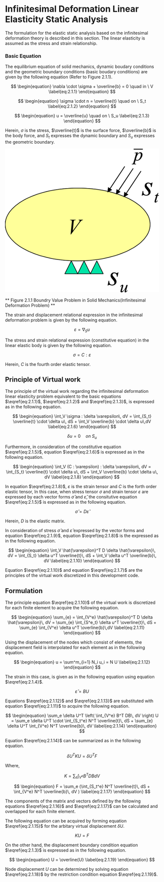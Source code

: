 <script type="text/x-mathjax-config">
MathJax.Hub.Config({
  tex2jax: {
    inlineMath: [['$','$'], ['\\(','\\)']],
    processEscapes: true
  },
  TeX: {
    equationNumbers: {
      autoNumber: "AMS"
    }
  },
  CommonHTML: { matchFontHeight: true },
  displayAlign: "center"
});
</script>
<script async src="https://cdn.mathjax.org/mathjax/latest/MathJax.js?config=TeX-AMS_CHTML"></script>

# Infinitesimal Deformation Linear Elasticity Static Analysis

The formulation for the elastic static analysis based on the infinitesimal deformation theory is described in this section. The linear elasticity is assumed as the stress and strain relationship.

### Basic Equation

The equilibrium equation of solid mechanics, dynamic boudary conditions and the geometric boundary conditions (basic boudary conditions) are given by the following equation (Refer to Figure 2.1.1).

$$
\begin{equation}
\nabla \cdot \sigma + \overline{b} = 0 \quad in \ V
\label{eq:2.1.1}
\end{equation}
$$

$$
\begin{equation}
\sigma \cdot n = \overline{t} \quad on \ S_t
\label{eq:2.1.2} 
\end{equation}
$$

$$
\begin{equation}
u = \overline{u} \quad on \ S_u
\label{eq:2.1.3}
\end{equation}
$$

Herein, $\sigma$ is the stress, $\overline{t}$ is the surface force, $\overline{b}$ is the body force, and $S_t$ expresses the dynamic boundary and $S_u$ expresses the geometric boundary.

![Figure 2.1.1 Boundry Value Problem in Solid Mechanics(Infinitesimal Deformation Problem)](media/image01_01.png)

** Figure 2.1.1 Boundry Value Problem in Solid Mechanics(Infinitesimal Deformation Problem) **

The strain and displacement relational expression in the infinitesimal deformation problem is given by the following equation.

$$
\begin{equation}
\varepsilon = \nabla_S u
\label{eq:2.1.4}
\end{equation}
$$

The stress and strain relational expression (constitutive equation) in the linear elastic body is given by the following equation.

$$
\begin{equation}
\sigma = C : \varepsilon
\label{eq:2.1.5}
\end{equation}
$$

Herein, $C$ is the fourth order elastic tensor.

## Principle of Virtual work

The principle of the virtual work regarding the infinitesimal deformation linear elasticity problem equivalent to the basic equations $\eqref{eq:2.1.1}$, $\eqref{eq:2.1.2}$ and $\eqref{eq:2.1.3}$, is expressed as in the following equation.

$$
\begin{equation}
\int_V \sigma : \delta \varepsilon\, dV = \int_{S_t} \overline{t} \cdot \delta u\, dS + \int_V \overline{b} \cdot \delta u\,dV
\label{eq:2.1.6}
\end{equation}
$$

$$
\begin{equation}
\delta u = 0 \quad on \ S_u
\label{eq:2.1.7}
\end{equation}
$$

Furthermore, in consideration of the constitutive equation $\eqref{eq:2.1.5}$, equation $\eqref{eq:2.1.6}$ is expressed as in the following equation.

$$
\begin{equation}
\int_V (C : \varepsilon) : \delta \varepsilon\, dV = \int_{S_t} \overline{t} \cdot \delta u\, dS + \int_V \overline{b} \cdot \delta u\, dV
\label{eq:2.1.8}
\end{equation}
$$

In equation $\eqref{eq:2.1.8}$, $\varepsilon$ is the strain tensor and $C$ is the forth order elastic tensor, In this case, when stress tensor $\sigma$ and strain tensor $\varepsilon$ are expressed by each vector forms $\hat{\sigma}$ and $\hat{\varepsilon}$, the consitutive equation $\eqref{eq:2.1.5}$ is expressed as in the following equation.

$$
\begin{equation}
\hat{\sigma} = D \hat{\varepsilon}
\label{eq:2.1.9}
\end{equation}
$$

Herein, $D$ is the elastic matrix.

In consideration of stress $\hat{\sigma}$ and $\hat{\varepsilon}$ expressed by the vector forms and equation $\eqref{eq:2.1.9}$, equation $\eqref{eq:2.1.8}$ is the expressed as in the following equation.

$$
\begin{equation}
\int_V \hat{\varepsilon}^T D \delta \hat{\varepsilon}\, dV = \int_{S_t}
\delta u^T \overline{t}\, dS + \int_V \delta u^T \overline{b}\, dV
\label{eq:2.1.10}
\end{equation}
$$

Equation $\eqref{eq:2.1.10}$ and equation $\eqref{eq:2.1.7}$ are the principles of the virtual work discretized in this development code.

## Formulation

The principle equation $\eqref{eq:2.1.10}$ of the virtual work is discretized for each finite element to acquire the following equation.

$$
\begin{equation}
\sum_{e} = \int_{V^e} \hat{\varepsilon}^T D \delta \hat{\varepsilon}\, dV = \sum_{e} \int_{S^e_t}
\delta u^T \overline{t}\, dS + \sum_{e} \int_{V^e} \delta u^T \overline{b}\,dV
\label{eq:2.1.11}
\end{equation}
$$

Using the displacement of the nodes which consist of elements, the displacement field is interpolated for each element as in the following equation.

$$
\begin{equation}
u = \sum^m_{i=1} N_i u_i = N U
\label{eq:2.1.12}
\end{equation}
$$

The strain in this case, is given as in the following equation using equation $\eqref{eq:2.1.4}$.

$$
\begin{equation}
\hat{\varepsilon} = B U
\label{eq:2.1.13}
\end{equation}
$$

Equations $\eqref{eq:2.1.12}$ and $\eqref{eq:2.1.13}$ are substituted with equation $\eqref{eq:2.1.11}$ to acquire the following equation.

$$
\begin{equation}
\sum_e \delta U^T \left( \int_{V^e} B^T DB\, dV \right)
U = \sum_e \delta U^T \cdot \int_{S_t^e}
N^T \overline{t}\, dS + \sum_{e} \delta U^T \int_{V^e} N^T
\overline{b}\, dV
\label{eq:2.1.14}
\end{equation}
$$

Equation $\eqref{eq:2.1.14}$ can be summarized as in the following equation.

$$
\begin{equation}
\delta U^T K U = \delta U^T F
\label{eq:2.1.15}
\end{equation}
$$

Where,

$$
\begin{equation}
K = \sum_e \int_{V^e} B^T DB dV
\label{eq:2.1.16}
\end{equation}
$$

$$
\begin{equation}
F = \sum_e (\int_{S_t^e} N^T \overline{t}\, dS + \int_{V^e} N^T \overline{b}\, dV )
\label{eq:2.1.17}
\end{equation}
$$

The components of the matrix and vectors defined by the following equations $\eqref{eq:2.1.16}$ and $\eqref{eq:2.1.17}$ can be calculated and overlapped for each finite element.

The following equation can be acquired by forming equation $\eqref{eq:2.1.15}$ for the arbitary virtual displacement $\delta U$.

$$
\begin{equation}
K U = F
\label{eq:2.1.18}
\end{equation}
$$

On the other hand, the displacement boundary condition equation $\eqref{eq:2.1.3}$ is expressed as in the following equation.

$$
\begin{equation}
U = \overline{U}
\label{eq:2.1.19}
\end{equation}
$$

Node displacement $U$ can be determined by solving equation $\eqref{eq:2.1.18}$ by the restriction condition equation $\eqref{eq:2.1.19}$.

